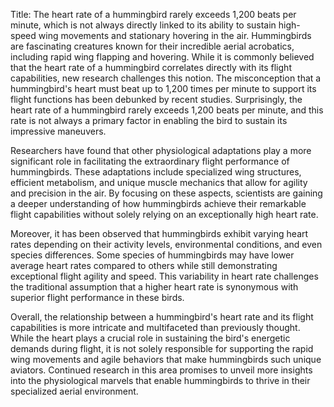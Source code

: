 Title: The heart rate of a hummingbird rarely exceeds 1,200 beats per minute, which is not always directly linked to its ability to sustain high-speed wing movements and stationary hovering in the air.
Hummingbirds are fascinating creatures known for their incredible aerial acrobatics, including rapid wing flapping and hovering. While it is commonly believed that the heart rate of a hummingbird correlates directly with its flight capabilities, new research challenges this notion. The misconception that a hummingbird's heart must beat up to 1,200 times per minute to support its flight functions has been debunked by recent studies. Surprisingly, the heart rate of a hummingbird rarely exceeds 1,200 beats per minute, and this rate is not always a primary factor in enabling the bird to sustain its impressive maneuvers.

Researchers have found that other physiological adaptations play a more significant role in facilitating the extraordinary flight performance of hummingbirds. These adaptations include specialized wing structures, efficient metabolism, and unique muscle mechanics that allow for agility and precision in the air. By focusing on these aspects, scientists are gaining a deeper understanding of how hummingbirds achieve their remarkable flight capabilities without solely relying on an exceptionally high heart rate.

Moreover, it has been observed that hummingbirds exhibit varying heart rates depending on their activity levels, environmental conditions, and even species differences. Some species of hummingbirds may have lower average heart rates compared to others while still demonstrating exceptional flight agility and speed. This variability in heart rate challenges the traditional assumption that a higher heart rate is synonymous with superior flight performance in these birds.

Overall, the relationship between a hummingbird's heart rate and its flight capabilities is more intricate and multifaceted than previously thought. While the heart plays a crucial role in sustaining the bird's energetic demands during flight, it is not solely responsible for supporting the rapid wing movements and agile behaviors that make hummingbirds such unique aviators. Continued research in this area promises to unveil more insights into the physiological marvels that enable hummingbirds to thrive in their specialized aerial environment.
